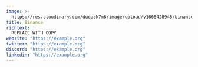 ```yaml
---
image: >-
  https://res.cloudinary.com/duquzk7m6/image/upload/v1665428945/binance_uggxjy.png
title: Binance
richtext: |
  REPLACE WITH COPY
website: "https://example.org"
twitter: "https://example.org"
discord: "https://example.org"
linkedin: "https://example.org"
---
```

